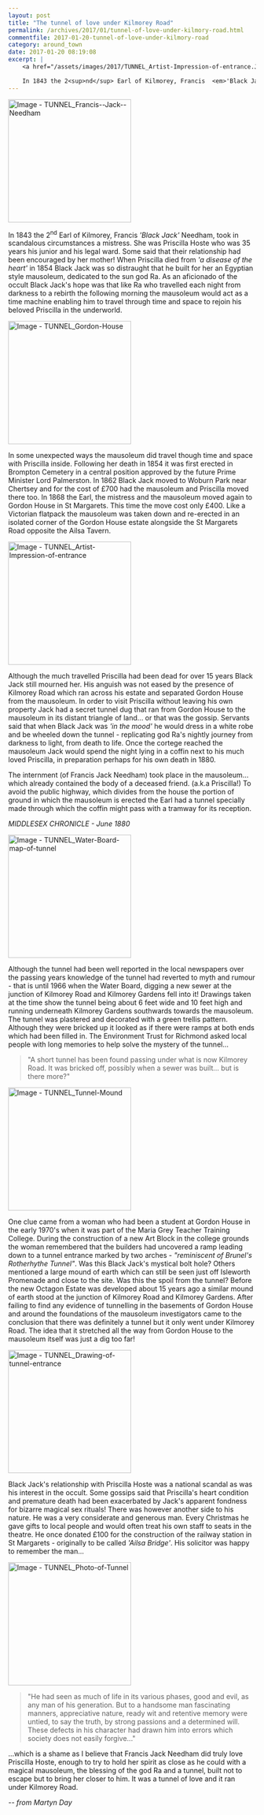 ```yaml
---
layout: post
title: "The tunnel of love under Kilmorey Road"
permalink: /archives/2017/01/tunnel-of-love-under-kilmory-road.html
commentfile: 2017-01-20-tunnel-of-love-under-kilmory-road
category: around_town
date: 2017-01-20 08:19:08
excerpt: |
    <a href="/assets/images/2017/TUNNEL_Artist-Impression-of-entrance.JPG" title="Click for a larger image"><img src="/assets/images/2017/TUNNEL_Artist-Impression-of-entrance-thumb.JPG" width="150" alt="Image - TUNNEL_Artist-Impression-of-entrance"  class="photo right"/></a>

    In 1843 the 2<sup>nd</sup> Earl of Kilmorey, Francis  <em>'Black Jack'</em> Needham, took in scandalous circumstances a mistress. She was Priscilla Hoste who was 35 years his junior and his legal ward. Some said that their relationship had been encouraged by her mother! When Priscilla died from  <em>'a disease of the heart'</em> in 1854 Black Jack was so distraught that he built for her an Egyptian style mausoleum, dedicated to the sun god Ra
---
```


<div markdown="1" class="box">
<a href="/assets/images/2017/TUNNEL_Francis--Jack--Needham.JPG" title="Click for a larger image"><img src="/assets/images/2017/TUNNEL_Francis--Jack--Needham-thumb.JPG" width="250" alt="Image - TUNNEL_Francis--Jack--Needham"  class="photo right"/></a>

In 1843 the 2<sup>nd</sup> Earl of Kilmorey, Francis <em>'Black Jack'</em> Needham, took in scandalous circumstances a mistress. She was Priscilla Hoste who was 35 years his junior and his legal ward. Some said that their relationship had been encouraged by her mother! When Priscilla died from <em>'a disease of the heart'</em> in 1854 Black Jack was so distraught that he built for her an Egyptian style mausoleum, dedicated to the sun god Ra. As an aficionado of the occult Black Jack's hope was that like Ra who travelled each night from darkness to a rebirth the following morning the mausoleum would act as a time machine enabling him to travel through time and space to rejoin his beloved Priscilla in the underworld.

</div>
<a href="/assets/images/2017/TUNNEL_Gordon-House.jpg" title="Click for a larger image"><img src="/assets/images/2017/TUNNEL_Gordon-House-thumb.jpg" width="250" alt="Image - TUNNEL_Gordon-House"  class="photo right"/></a>

In some unexpected ways the mausoleum did travel though time and space with Priscilla inside. Following her death in 1854 it was first erected in Brompton Cemetery in a central position approved by the future Prime Minister Lord Palmerston. In 1862 Black Jack moved to Woburn Park near Chertsey and for the cost of £700 had the mausoleum and Priscilla moved there too. In 1868 the Earl, the mistress and the mausoleum moved again to Gordon House in St Margarets. This time the move cost only £400. Like a Victorian flatpack the mausoleum was taken down and re-erected in an isolated corner of the Gordon House estate alongside the St Margarets Road opposite the Ailsa Tavern.

<a href="/assets/images/2017/TUNNEL_Artist-Impression-of-entrance.JPG" title="Click for a larger image"><img src="/assets/images/2017/TUNNEL_Artist-Impression-of-entrance-thumb.JPG" width="250" alt="Image - TUNNEL_Artist-Impression-of-entrance"  class="photo right"/></a>

Although the much travelled Priscilla had been dead for over 15 years Black Jack still mourned her. His anguish was not eased by the presence of Kilmorey Road which ran across his estate and separated Gordon House from the mausoleum. In order to visit Priscilla without leaving his own property Jack had a secret tunnel dug that ran from Gordon House to the mausoleum in its distant triangle of land... or that was the gossip. Servants said that when Black Jack was <em>'in the mood'</em> he would dress in a white robe and be wheeled down the tunnel - replicating god Ra's nightly journey from darkness to light, from death to life. Once the cortege reached the mausoleum Jack would spend the night lying in a coffin next to his much loved Priscilla, in preparation perhaps for his own death in 1880.

<div markdown="1" class="letter">
The internment (of Francis Jack Needham) took place in the mausoleum... which already contained the body of a deceased friend. (a.k.a Priscilla!) To avoid the public highway, which divides from the house the portion of ground in which the mausoleum is erected the Earl had a tunnel specially made through which the coffin might pass with a tramway for its reception.

<cite>MIDDLESEX CHRONICLE - June 1880</cite>

</div>
<a href="/assets/images/2017/TUNNEL_Water-Board-map-of-tunnel.JPG" title="Click for a larger image"><img src="/assets/images/2017/TUNNEL_Water-Board-map-of-tunnel-thumb.JPG" width="250" alt="Image - TUNNEL_Water-Board-map-of-tunnel"  class="photo right"/></a>

Although the tunnel had been well reported in the local newspapers over the passing years knowledge of the tunnel had reverted to myth and rumour - that is until 1966 when the Water Board, digging a new sewer at the junction of Kilmorey Road and Kilmorey Gardens fell into it! Drawings taken at the time show the tunnel being about 6 feet wide and 10 feet high and running underneath Kilmorey Gardens southwards towards the mausoleum. The tunnel was plastered and decorated with a green trellis pattern. Although they were bricked up it looked as if there were ramps at both ends which had been filled in. The Environment Trust for Richmond asked local people with long memories to help solve the mystery of the tunnel...

> "A short tunnel has been found passing under what is now Kilmorey Road. It was bricked off, possibly when a sewer was built... but is there more?"

<a href="/assets/images/2017/TUNNEL_Tunnel-Mound.jpg" title="Click for a larger image"><img src="/assets/images/2017/TUNNEL_Tunnel-Mound-thumb.jpg" width="250" alt="Image - TUNNEL_Tunnel-Mound"  class="photo right"/></a>

One clue came from a woman who had been a student at Gordon House in the early 1970's when it was part of the Maria Grey Teacher Training College. During the construction of a new Art Block in the college grounds the woman remembered that the builders had uncovered a ramp leading down to a tunnel entrance marked by two arches - <em>"reminiscent of Brunel's Rotherhythe Tunnel"</em>. Was this Black Jack's mystical bolt hole? Others mentioned a large mound of earth which can still be seen just off Isleworth Promenade and close to the site. Was this the spoil from the tunnel? Before the new Octagon Estate was developed about 15 years ago a similar mound of earth stood at the junction of Kilmorey Road and Kilmorey Gardens. After failing to find any evidence of tunnelling in the basements of Gordon House and around the foundations of the mausoleum investigators came to the conclusion that there was definitely a tunnel but it only went under Kilmorey Road. The idea that it stretched all the way from Gordon House to the mausoleum itself was just a dig too far!

<a href="/assets/images/2017/TUNNEL_Drawing-of-tunnel-entrance.JPG" title="Click for a larger image"><img src="/assets/images/2017/TUNNEL_Drawing-of-tunnel-entrance-thumb.JPG" width="250" alt="Image - TUNNEL_Drawing-of-tunnel-entrance"  class="photo right"/></a>

Black Jack's relationship with Priscilla Hoste was a national scandal as was his interest in the occult. Some gossips said that Priscilla's heart condition and premature death had been exacerbated by Jack's apparent fondness for bizarre magical sex rituals! There was however another side to his nature. He was a very considerate and generous man. Every Christmas he gave gifts to local people and would often treat his own staff to seats in the theatre. He once donated £100 for the construction of the railway station in St Margarets - originally to be called <em>'Ailsa Bridge'</em>. His solicitor was happy to remember the man...

<a href="/assets/images/2017/TUNNEL_Photo-of-Tunnel.JPG" title="Click for a larger image"><img src="/assets/images/2017/TUNNEL_Photo-of-Tunnel-thumb.JPG" width="250" alt="Image - TUNNEL_Photo-of-Tunnel"  class="photo right"/></a>

> "He had seen as much of life in its various phases, good and evil, as any man of his generation. But to a handsome man fascinating manners, appreciative nature, ready wit and retentive memory were untied, to say the truth, by strong passions and a determined will. These defects in his character had drawn him into errors which society does not easily forgive..."

...which is a shame as I believe that Francis Jack Needham did truly love Priscilla Hoste, enough to try to hold her spirit as close as he could with a magical mausoleum, the blessing of the god Ra and a tunnel, built not to escape but to bring her closer to him. It was a tunnel of love and it ran under Kilmorey Road.

<cite>-- from Martyn Day</cite>
